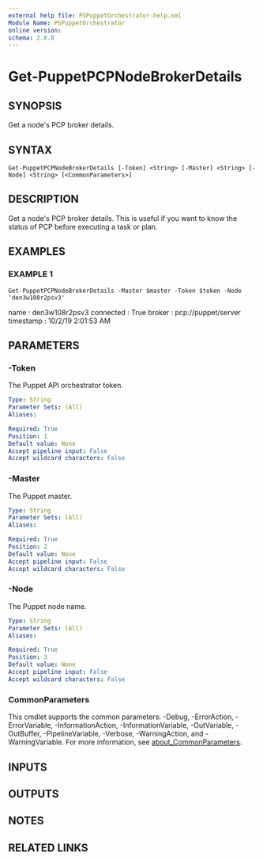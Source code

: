 ```yaml
---
external help file: PSPuppetOrchestrator-help.xml
Module Name: PSPuppetOrchestrator
online version:
schema: 2.0.0
---
```


# Get-PuppetPCPNodeBrokerDetails

## SYNOPSIS
Get a node's PCP broker details.

## SYNTAX

```
Get-PuppetPCPNodeBrokerDetails [-Token] <String> [-Master] <String> [-Node] <String> [<CommonParameters>]
```

## DESCRIPTION
Get a node's PCP broker details.
This is useful if you want to know the status of PCP before executing a task or plan.

## EXAMPLES

### EXAMPLE 1
```
Get-PuppetPCPNodeBrokerDetails -Master $master -Token $token -Node 'den3w108r2psv3'
```

name      : den3w108r2psv3
connected : True
broker    : pcp://puppet/server
timestamp : 10/2/19 2:01:53 AM

## PARAMETERS

### -Token
The Puppet API orchestrator token.

```yaml
Type: String
Parameter Sets: (All)
Aliases:

Required: True
Position: 1
Default value: None
Accept pipeline input: False
Accept wildcard characters: False
```

### -Master
The Puppet master.

```yaml
Type: String
Parameter Sets: (All)
Aliases:

Required: True
Position: 2
Default value: None
Accept pipeline input: False
Accept wildcard characters: False
```

### -Node
The Puppet node name.

```yaml
Type: String
Parameter Sets: (All)
Aliases:

Required: True
Position: 3
Default value: None
Accept pipeline input: False
Accept wildcard characters: False
```

### CommonParameters
This cmdlet supports the common parameters: -Debug, -ErrorAction, -ErrorVariable, -InformationAction, -InformationVariable, -OutVariable, -OutBuffer, -PipelineVariable, -Verbose, -WarningAction, and -WarningVariable. For more information, see [about_CommonParameters](http://go.microsoft.com/fwlink/?LinkID=113216).

## INPUTS

## OUTPUTS

## NOTES

## RELATED LINKS
